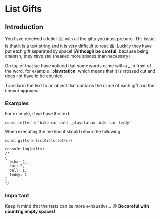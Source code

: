 

# List Gifts
## Introduction
You have received a letter ✉️ with all the gifts you must prepare. The issue is that it is a text string and it is very difficult to read 😱. Luckily they have put each gift separated by space! (**Although be careful**, because being children, they have still sneaked more spaces than necessary)

On top of that we have noticed that some words come with a **_** in front of the word, for example **_playstation**, which means that it is crossed out and does not have to be counted.

Transform the text to an object that contains the name of each gift and the times it appears. 

### Examples

For example, if we have the text:

```
const letter = 'bike car ball _playstation bike car teddy'
```

When executing the method it should return the following:

```
const gifts = listGifts(letter)

console.log(gifts)
/*
{
  bike: 2,
  car: 2,
  ball: 1,
  teddy: 1
}
*/
```

### Important
Keep in mind that the tests can be more exhaustive... 😝 **Be careful with counting empty spaces!**
